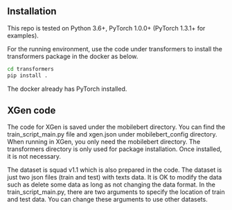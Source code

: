 

## Installation

This repo is tested on Python 3.6+, PyTorch 1.0.0+ (PyTorch 1.3.1+ for examples). 

For the running environment, use the code under transformers to install the transformers package in the docker as below.
```bash
cd transformers
pip install .
```
The docker already has PyTorch installed. 

## XGen code
The code for XGen is saved under the mobilebert directory. You can find the train_script_main.py file and xgen.json under mobilebert_config directory.
When running in XGen, you only need the mobilebert directory. The transformers directory is only used for package installation. Once installed, it is not necessary. 

The dataset is squad v1.1 which is also prepared in the code. The dataset is just two json files (train and test) with texts data. It is OK to modify the data such as delete some data as long as not changing the data format. 
In the train_script_main.py, there are two arguments to specify the location of train and test data. You can change these arguments to use other datasets. 